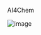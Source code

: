 AI4Chem

![image](https://github.com/AI4Chem/.github/assets/30512160/38f7dfa7-c175-4e3f-a352-939b2a9bf17a)
